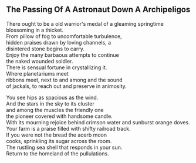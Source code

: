 The Passing Of A Astronaut Down A Archipeligos
----------------------------------------------
There ought to be a old warrior's medal of a gleaming springtime blossoming in a thicket.  
From pillow of fog to uncomfortable turbulence,  
hidden praises drawn by loving channels, a  
disintered stone begins to carry.  
Enjoy the many barbaous attempts to continue  
the naked wounded soldier.  
There is sensual fortune in crystallizing it.  
Where planetariums meet  
ribbons meet, next to and among and the sound  
of jackals, to reach out and preserve in animosity.  
  
You see hips as spacious as the wind.  
And the stars in the sky to its cluster  
and among the muscles the friendly one  
the pioneer covered with handsome candle.  
With its mourning rejoice behind crimson water and sunburst orange doves.  
Your farm is a praise filled with shifty railroad track.  
If you were not the bread the acerb moon  
cooks, sprinkling its sugar across the room.  
The rustling sea shell that responds in your sun.  
Return to the homeland of the pullulations.  
